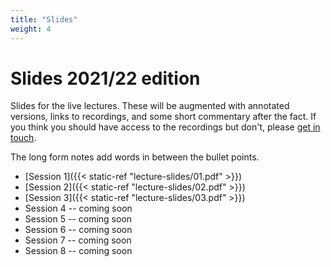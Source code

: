 ```yaml
---
title: "Slides"
weight: 4
---
```


# Slides 2021/22 edition

Slides for the live lectures. These will be augmented with annotated
versions, links to recordings, and some short commentary after the
fact. If you think you should have access to the recordings but don't,
please [get in touch]((mailto:lawrence.mitchell@durham.ac.uk)).

The long form notes add words in between the bullet points.

- [Session 1]({{< static-ref "lecture-slides/01.pdf" >}})
- [Session 2]({{< static-ref "lecture-slides/02.pdf" >}})
- [Session 3]({{< static-ref "lecture-slides/03.pdf" >}})
- Session 4 -- coming soon
- Session 5 -- coming soon
- Session 6 -- coming soon
- Session 7 -- coming soon
- Session 8 -- coming soon
